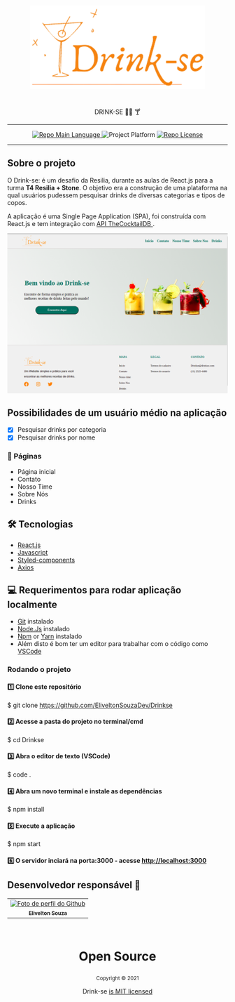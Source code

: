 <div align="center">
    <img src="/.github/logo.png" width="400"/>  
    <h1></h1>
    <p>DRINK-SE 🍹🥃 🍸</p>    
    <hr />    
    <p>
        <a href="https://developer.mozilla.org/pt-BR/docs/Web/JavaScript">
            <img src="https://img.shields.io/badge/language-Javascript-yellow" alt="Repo Main Language" />
        </a>
                           <img src="https://img.shields.io/badge/platform-web-blueviolet" alt="Project Platform" />
        </a>
        <a href="https://github.com/git/git-scm.com/blob/main/MIT-LICENSE.txt">
            <img src="https://img.shields.io/badge/licence-MIT-red" alt="Repo License" />
        </a>
    </p>     
       <hr />

</div>

## Sobre o projeto

<p>
    O Drink-se: é um desafio da Resilia, durante as aulas de React.js para a turma <b>T4 Resilia + Stone</b>. O objetivo era a construção de uma plataforma na qual usuários pudessem pesquisar drinks de diversas categorias e tipos de copos.
</p>

<p>A aplicação é uma Single Page Application (SPA), foi construída com React.js e tem integração com <a href="https://www.thecocktaildb.com/">API TheCocktailDB </a>.
  
        
<div align="center">
    <img src="/.github/pagInicial.png/" width="700" /> 
</div>

## Possibilidades de um usuário médio na aplicação

- [x] Pesquisar drinks por categoria
- [x] Pesquisar drinks por nome

### 🔆 Páginas

- Página inicial
- Contato
- Nosso Time
- Sobre Nós
- Drinks

## 🛠 Tecnologias

- [React.js](https://reactjs.org/)
- [Javascript](https://developer.mozilla.org/pt-BR/docs/Web/JavaScript)
- [Styled-components](https://styled-components.com/docs/basics#getting-started)
- [Axios](https://www.npmjs.com/package/axios)

## 💻 Requerimentos para rodar aplicação localmente

- [Git](https://git-scm.com/) instalado
- [Node.Js](https://node.js.org/) instalado
- [Npm](https://www.npmjs.com/) or [Yarn](https://yarnpkg.com/) instalado
- Além disto é bom ter um editor para trabalhar com o código como [VSCode](https://code.visualstudio.com/)

### Rodando o projeto

#### 1️⃣ Clone este repositório

$ git clone <https://github.com/EliveltonSouzaDev/Drinkse>

#### 2️⃣ Acesse a pasta do projeto no terminal/cmd

$ cd Drinkse

#### 3️⃣ Abra o editor de texto (VSCode)

$ code .

#### 4️⃣ Abra um novo terminal e instale as dependências

$ npm install

#### 5️⃣ Execute a aplicação

$ npm start

#### 6️⃣ O servidor inciará na porta:3000 - acesse <http://localhost:3000>

## Desenvolvedor responsável 👨

<table>      
  <tr>    
       <td align="center">
      <a href="https://github.com/EliveltonSouzaDev">
        <img src="https://avatars.githubusercontent.com/u/67668057" width="100px;" alt="Foto de perfil do Github"/><br>
        <sub>
          <b>Elivelton Souza</b>
        </sub>
      </a>
    </td>        
  </tr>     
</table>

</br>

<div align="center">
  <h1>Open Source</h1>
    
  <sub>Copyright © 2021</sub>
  <p>Drink-se <a href="https://github.com/anvitrola/doarte-app/blob/responsiveness/LICENSE">is MIT licensed </a></p>
</div>

